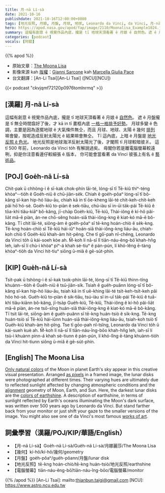 ```yaml
---
title: 月-nā Lí-sà
date: 2021-10-16
publishdate: 2021-10-16T12:00:00+0800
tags: [地光反照, 月娘, 月盤, 月球, 地球, Leonardo da Vinci, da Vinci, 月-nā Lí-sà]
hero: https://apod.nasa.gov/apod/fap/image/2110/Moonalisa_Example1024.jpg
summary: 這幅有創意 ê 視覺作品內底，攏是 tī 地球天頂看著 ê 月娘 ê 自然色。遮 ê 月盤攏是 tī 無仝時間翕好了後，才 kā in tī 畫框內底一格一格排予好勢。
categories: [podcast]
vocals: [阿錕]
---
```


{{% apod %}}

- 原始文章：[The Moona Lisa](https://apod.nasa.gov/apod/ap211016.html)
- 影像來源 kah [版權][copyright]：[Gianni Sarcone](https://en.wikipedia.org/wiki/Gianni_A._Sarcone) kah [Marcella Giulia Pace](https://greenflash.photo/about-me/)
- 台文翻譯：[An-Li Tsai][An-Li Tsai] ([NCU][NCU])

{{< podcast "ckvjqmf72120p0976tomlnrmq" >}}

## [漢羅] 月-nā Lí-sà
這幅有創意 ê 視覺作品內底，攏是 tī 地球天頂看著 ê 月娘 ê [自然色][Only natural colors]。
遮 ê 月盤攏是 tī 無仝時間翕好了後，才 kā in tī 畫框內底 [一格一格排予好勢][as pixels]。
月球多變 ê 色調，主要是因為逐擺地球 ê 大氣條件無仝，而且 月球、地球、太陽 ê 幾何 [排列][alignment] 嘛會變，按呢造成反射太陽光 ê 結果嘛會無仝。
Tī 這內底，上暗 ê 月盤是 [地光反照 ê 色光][colors of earthshine t]。
地光反照是地球海洋反射太陽光了後，才閣照 tī 月球較暗彼爿。
這 tī 500 年前，Leonardo da Vinci to̍h 有解說過矣。
毋閣你若是離電腦螢幕較遠咧，抑是你注意看邊仔較細張 ê 版本，
你可能會當看著 da Vinci 彼張上有名 ê [藝術品][works of art]。

## [POJ] Goe̍h-nā Lí-sà
Chit-pak ū chhòng-ì ê sī-kak chok-phín lāi-té, lóng-sī tī Tē-kiû thiⁿ-téng khòaⁿ--tio̍h ê Goe̍h-niû ê chū-jiân-se̍k.
Chiah ê goe̍h-pôaⁿ lóng-sī tī bô-kâng sî-kan hip-hó liáu-āu, chiah kā in tī ōe-kheng lāi-té chi̍t-keh-chi̍t-keh pâi hō͘ hó-sè.
Goe̍h-kiû to-piàn ê sek-tiāu, chú-iàu sī in-ūi ta̍k-pái Tē-kiû ê tōa-khì tiâu-kiāⁿ bô-kâng, jī-cha̍p Goe̍h-kiû, Tē-kiû, Thài-iông ê kí-hô pâi-lia̍t mā-ē piàn, án-ne chō-sêng hoán-siā thài-iông-kng ê kiat-kó mā-ē bô-kâng.
Tī chit lāi-té, siōng-àm ê goe̍h-pôaⁿ sī tē-kng hoán-chiò ê se̍k-kng.
Tē-kng hoán-chiò sī Tē-kiû hái-iûⁿ hoán-siā thài-iông-kng liáu-āu, chiah-koh chiò tī Goe̍h-kiû khah-àm hit-pêng.
Che tī gō͘-pah nî-chêng, Leonardo da Vinci to̍h ū kái-soeh kòe ah.
M̄-koh lí nā-sī lî tiān-náu-êng-bō͘ khah-hn̄g leh, iah-sī lí chù-ì khòaⁿ piⁿ-á khah sè-tiuⁿ ê pán-pún,
lí khó-lêng ē-tàng khòaⁿ-tio̍h da Vinci hit-tiuⁿ siōng ū-miâ ê gē-su̍t-phín.

## [KIP] Gue̍h-nā Lí-sà
Tsit-pak ū tshòng-ì ê sī-kak tsok-phín lāi-té, lóng-sī tī Tē-kiû thinn-tíng khuànn--tio̍h ê Gue̍h-niû ê tsū-jiân-si̍k.
Tsiah ê gue̍h-puânn lóng-sī tī bô-kâng sî-kan hip-hó liáu-āu, tsiah kā in tī uē-khing lāi-té tsi̍t-keh-tsi̍t-keh pâi hōo hó-sè.
Gue̍h-kiû to-piàn ê sik-tiāu, tsú-iàu sī in-uī ta̍k-pái Tē-kiû ê tuā-khì tiâu-kiānn bô-kâng, jī-tsa̍p Gue̍h-kiû, Tē-kiû, Thài-iông ê kí-hô pâi-lia̍t mā-ē piàn, án-ne tsō-sîng huán-siā thài-iông-kng ê kiat-kó mā-ē bô-kâng.
Tī tsit lāi-té, siōng-àm ê gue̍h-puânn sī tē-kng huán-tsiò ê si̍k-kng.
Tē-kng huán-tsiò sī Tē-kiû hái-iûnn huán-siā thài-iông-kng liáu-āu, tsiah-koh tsiò tī Gue̍h-kiû khah-àm hit-pîng.
Tse tī gōo-pah nî-tsîng, Leonardo da Vinci to̍h ū kái-sueh kuè ah.
M̄-koh lí nā-sī lî tiān-náu-îng-bōo khah-hn̄g leh, iah-sī lí tsù-ì khuànn pinn-á khah sè-tiunn ê pán-pún,
lí khó-lîng ē-tàng khuànn-tio̍h da Vinci hit-tiunn siōng ū-miâ ê gē-su̍t-phín.

## [English] The Moona Lisa
[Only natural colors][Only natural colors] of the Moon in planet Earth's sky appear in this creative visual presentation.
Arranged [as pixels][as pixels] in a framed image, the lunar disks were photographed at different times.
Their varying hues are ultimately due to reflected sunlight affected by changing atmospheric conditions and the [alignment][alignment] geometry of Moon, Earth, and Sun.
Here, the darkest lunar disks are the [colors of earthshine][colors of earthshine e].
A description of earthshine, in terms of sunlight reflected by Earth's oceans illuminating the Moon's dark surface, was written over 500 years ago by Leonardo da Vinci.
But stand farther back from your monitor or just shift your gaze to the smaller versions of the image.
You might also see one of da Vinci's most famous [works of art][works of art].

## 詞彙學習（漢羅/POJ/KIP/華語/English）
- 【月-nā Lí-sà】Goe̍h-nā Lí-sà/Gue̍h-nā Lí-sà/月娜麗莎/The Moona Lisa
- 【幾何】kí-hô/kí-hô/幾何/geometry
- 【月盤】goe̍h-pôaⁿ/gue̍h-pôann/月盤/lunar disk
- 【地光反照】tē-kng hoán-chiò/tē-kng huán-tsiò/地光反照/earthshine
- 【電腦螢幕】tiān-náu-êng-bō͘/tiān-náu-îng-bōo/電腦螢幕/monitor

{{% /apod %}}
[An-Li Tsai]: mailto:thianbun.taigi@gmail.com
[NCU]: https://www.astro.ncu.edu.tw

[copyright]: https://apod.nasa.gov/apod/fap/lib/about_apod.html#srapply

[Only natural colors]:https://apod.nasa.gov/apod/ap201111.html
[as pixels]:https://en.wikipedia.org/wiki/Gianni_A._Sarcone#/media/File:Gianni_Sarcone,_2001,_Master_of_Number,_mixed_media_-_collage,_76_x_76_cm,_Museum_of_Illusions,_Kuala_Lumpur.jpg
[alignment]:https://svs.gsfc.nasa.gov/4874
[colors of earthshine e]:https://apod.nasa.gov/apod/ap210710.html
[colors of earthshine t]:https://apod.tw/daily/20210710/
[works of art]:https://artsandculture.google.com/asset/portrait-of-lisa-gherardini-wife-of-francesco-del-giocondo-known-as-monna-lisa-la-gioconda-or-mona-lisa-1503-1519-leonardo-di-ser-piero-da-vinci-dit-l%C3%A9onard-de-vinci-1452-1519-paris-mus%C3%A9e-du-louvre/uQGZ28lYUJ3OGw?hl=en
